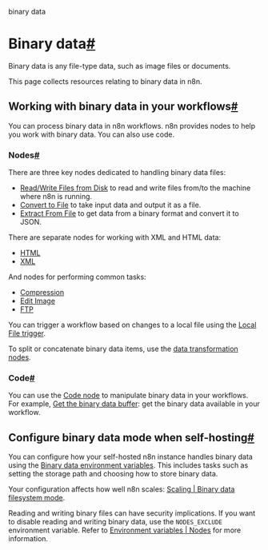 binary data

[](https://github.com/n8n-io/n8n-docs/edit/main/docs/data/binary-data.md "Edit this page")

# Binary data[#](#binary-data "Permanent link")

Binary data is any file-type data, such as image files or documents.

This page collects resources relating to binary data in n8n.

## Working with binary data in your workflows[#](#working-with-binary-data-in-your-workflows "Permanent link")

You can process binary data in n8n workflows. n8n provides nodes to help you work with binary data. You can also use code.

### Nodes[#](#nodes "Permanent link")

There are three key nodes dedicated to handling binary data files:

*   [Read/Write Files from Disk](../../integrations/builtin/core-nodes/n8n-nodes-base.readwritefile/) to read and write files from/to the machine where n8n is running.
*   [Convert to File](../../integrations/builtin/core-nodes/n8n-nodes-base.converttofile/) to take input data and output it as a file.
*   [Extract From File](../../integrations/builtin/core-nodes/n8n-nodes-base.extractfromfile/) to get data from a binary format and convert it to JSON.

There are separate nodes for working with XML and HTML data:

*   [HTML](../../integrations/builtin/core-nodes/n8n-nodes-base.html/)
*   [XML](../../integrations/builtin/core-nodes/n8n-nodes-base.xml/)

And nodes for performing common tasks:

*   [Compression](../../integrations/builtin/core-nodes/n8n-nodes-base.compression/)
*   [Edit Image](../../integrations/builtin/core-nodes/n8n-nodes-base.editimage/)
*   [FTP](../../integrations/builtin/core-nodes/n8n-nodes-base.ftp/)

You can trigger a workflow based on changes to a local file using the [Local File trigger](../../integrations/builtin/core-nodes/n8n-nodes-base.localfiletrigger/).

To split or concatenate binary data items, use the [data transformation nodes](../#data-transformation-nodes).

### Code[#](#code "Permanent link")

You can use the [Code node](../../code/code-node/) to manipulate binary data in your workflows. For example, [Get the binary data buffer](../../code/cookbook/code-node/get-binary-data-buffer/): get the binary data available in your workflow.

## Configure binary data mode when self-hosting[#](#configure-binary-data-mode-when-self-hosting "Permanent link")

You can configure how your self-hosted n8n instance handles binary data using the [Binary data environment variables](../../hosting/configuration/environment-variables/binary-data/). This includes tasks such as setting the storage path and choosing how to store binary data.

Your configuration affects how well n8n scales: [Scaling | Binary data filesystem mode](../../hosting/scaling/binary-data/).

Reading and writing binary files can have security implications. If you want to disable reading and writing binary data, use the `NODES_EXCLUDE` environment variable. Refer to [Environment variables | Nodes](../../hosting/configuration/environment-variables/nodes/) for more information.